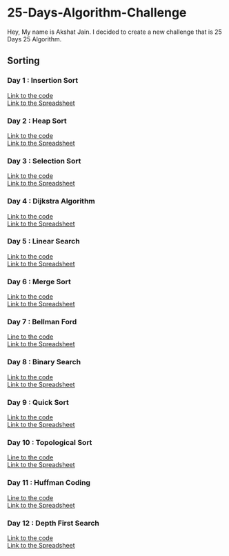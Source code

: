 # 25-Days-Algorithm-Challenge
Hey, My name is Akshat Jain. I decided to create a new challenge that is 25 Days 25 Algorithm.

## Sorting
### Day 1 : Insertion Sort
[Link to the code](https://github.com/akshatprogrammer/25-Days-Algorithm-Challenge/blob/main/Sorting/insertionSort.cpp)</br>
[Link to the Spreadsheet](https://github.com/akshatprogrammer/25-Days-Algorithm-Challenge/blob/main/Algo-Spreadsheet.ods)

### Day 2 : Heap Sort
[Link to the code](https://github.com/akshatprogrammer/25-Days-Algorithm-Challenge/blob/main/Sorting/heapSort.cpp)</br>
[Link to the Spreadsheet](https://github.com/akshatprogrammer/25-Days-Algorithm-Challenge/blob/main/Algo-Spreadsheet.ods)

### Day 3 : Selection Sort
[Link to the code](https://github.com/akshatprogrammer/25-Days-Algorithm-Challenge/blob/main/Sorting/selectionSort.cpp)</br>
[Link to the Spreadsheet](https://github.com/akshatprogrammer/25-Days-Algorithm-Challenge/blob/main/Algo-Spreadsheet.ods)

### Day 4 : Dijkstra Algorithm
[Link to the code](https://github.com/akshatprogrammer/25-Days-Algorithm-Challenge/blob/main/Graphs/Dijkstra.cpp)</br>
[Link to the Spreadsheet](https://github.com/akshatprogrammer/25-Days-Algorithm-Challenge/blob/main/Algo-Spreadsheet.ods)

### Day 5 : Linear Search
[Link to the code](https://github.com/akshatprogrammer/25-Days-Algorithm-Challenge/blob/main/Searching/LinearSearch.cpp)</br>
[Link to the Spreadsheet](https://github.com/akshatprogrammer/25-Days-Algorithm-Challenge/blob/main/Algo-Spreadsheet.ods)

### Day 6 : Merge Sort
[Link to the code](https://github.com/akshatprogrammer/25-Days-Algorithm-Challenge/blob/main/Sorting/MergeSort.cpp)</br>
[Link to the Spreadsheet](https://github.com/akshatprogrammer/25-Days-Algorithm-Challenge/blob/main/Algo-Spreadsheet.ods)

### Day 7 : Bellman Ford
[Line to the code](https://github.com/akshatprogrammer/25-Days-Algorithm-Challenge/blob/main/Graphs/BellmanFord.cpp)</br>
[Link to the Spreadsheet](https://github.com/akshatprogrammer/25-Days-Algorithm-Challenge/blob/main/Algo-Spreadsheet.ods)

### Day 8 : Binary Search
[Link to the code](https://github.com/akshatprogrammer/25-Days-Algorithm-Challenge/blob/main/Searching/BinarySearch.cpp)</br>
[Link to the Spreadsheet](https://github.com/akshatprogrammer/25-Days-Algorithm-Challenge/blob/main/Algo-Spreadsheet.ods)

### Day 9 : Quick Sort
[Link to the code](https://github.com/akshatprogrammer/25-Days-Algorithm-Challenge/blob/main/Sorting/QuickSort.cpp)</br>
[Link to the Spreadsheet](https://github.com/akshatprogrammer/25-Days-Algorithm-Challenge/blob/main/Algo-Spreadsheet.ods)

### Day 10 : Topological Sort
[Line to the code](https://github.com/akshatprogrammer/25-Days-Algorithm-Challenge/blob/main/Graphs/TopologicalSort.cpp)</br>
[Link to the Spreadsheet](https://github.com/akshatprogrammer/25-Days-Algorithm-Challenge/blob/main/Algo-Spreadsheet.ods)

### Day 11 : Huffman Coding
[Line to the code](https://github.com/akshatprogrammer/25-Days-Algorithm-Challenge/blob/main/Other%20Basic/HuffmanCode.cpp)</br>
[Link to the Spreadsheet](https://github.com/akshatprogrammer/25-Days-Algorithm-Challenge/blob/main/Algo-Spreadsheet.ods)

### Day 12 : Depth First Search
[Link to the code](https://github.com/akshatprogrammer/25-Days-Algorithm-Challenge/blob/main/Searching/DFS.cpp)</br>
[Link to the Spreadsheet](https://github.com/akshatprogrammer/25-Days-Algorithm-Challenge/blob/main/Algo-Spreadsheet.ods)